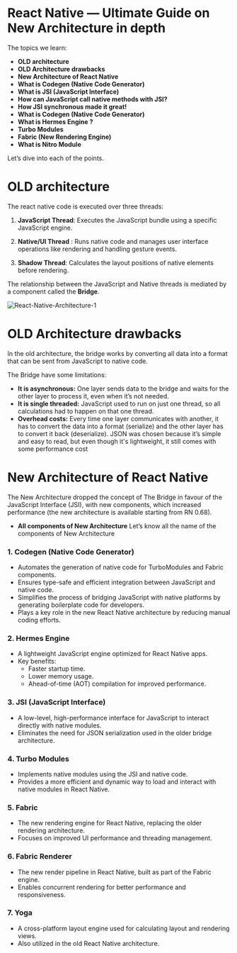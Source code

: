 # React Native — Ultimate Guide on New Architecture in depth

The topics we learn:

- **OLD architecture**
- **OLD Architecture drawbacks**
- **New Architecture of React Native**
- **What is Codegen (Native Code Generator)**
- **What is JSI (JavaScript Interface)**
- **How can JavaScript call native methods with JSI?**
- **How JSI synchronous made it great!**
- **What is Codegen (Native Code Generator)**
- **What is Hermes Engine ?**
- **Turbo Modules**
- **Fabric (New Rendering Engine)**
- **What is Nitro Module**

Let’s dive into each of the points.

# OLD architecture

The react native code is executed over three threads:

1. **JavaScript Thread**: Executes the JavaScript bundle using a specific JavaScript engine.

2. **Native/UI Thread** : Runs native code and manages user interface operations like rendering and handling gesture events.

3. **Shadow Thread**: Calculates the layout positions of native elements before rendering.

The relationship between the JavaScript and Native threads is mediated by a component called the **Bridge**.

![React-Native-Architecture-1](https://github.com/user-attachments/assets/d0ae2efd-4966-461b-b81d-a2b1718b0a65)

# OLD Architecture drawbacks

In the old architecture, the bridge works by converting all data into a format that can be sent from JavaScript to native code.

The Bridge have some limitations:

- **It is asynchronous:** One layer sends data to the bridge and waits for the other layer to process it, even when it’s not needed.
- **It is single threaded:** JavaScript used to run on just one thread, so all calculations had to happen on that one thread.
- **Overhead costs:** Every time one layer communicates with another, it has to convert the data into a format (serialize) and the other layer has to convert it back (deserialize). JSON was chosen because it’s simple and easy to read, but even though it's lightweight, it still comes with some performance cost

# New Architecture of React Native

The New Architecture dropped the concept of The Bridge in favour of the JavaScript Interface (JSI), with new components, which increased performance (the new architecture is available starting from RN 0.68).

- **All components of New Architecture**
  Let’s know all the name of the components of New Architecture

### 1. **Codegen (Native Code Generator)**

- Automates the generation of native code for TurboModules and Fabric components.
- Ensures type-safe and efficient integration between JavaScript and native code.
- Simplifies the process of bridging JavaScript with native platforms by generating boilerplate code for developers.
- Plays a key role in the new React Native architecture by reducing manual coding efforts.

### 2. **Hermes Engine**

- A lightweight JavaScript engine optimized for React Native apps.
- Key benefits:
  - Faster startup time.
  - Lower memory usage.
  - Ahead-of-time (AOT) compilation for improved performance.

### 3. **JSI (JavaScript Interface)**

- A low-level, high-performance interface for JavaScript to interact directly with native modules.
- Eliminates the need for JSON serialization used in the older bridge architecture.

### 4. **Turbo Modules**

- Implements native modules using the JSI and native code.
- Provides a more efficient and dynamic way to load and interact with native modules in React Native.

### 5. **Fabric**

- The new rendering engine for React Native, replacing the older rendering architecture.
- Focuses on improved UI performance and threading management.

### 6. **Fabric Renderer**

- The new render pipeline in React Native, built as part of the Fabric engine.
- Enables concurrent rendering for better performance and responsiveness.

### 7. **Yoga**

- A cross-platform layout engine used for calculating layout and rendering views.
- Also utilized in the old React Native architecture.
